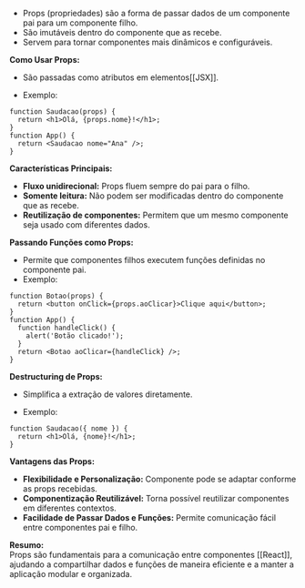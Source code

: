 - Props (propriedades) são a forma de passar dados de um componente pai para um componente filho.
- São imutáveis dentro do componente que as recebe.
- Servem para tornar componentes mais dinâmicos e configuráveis.

**Como Usar Props:**

- São passadas como atributos em elementos[[JSX]].

- Exemplo:
```
function Saudacao(props) {
  return <h1>Olá, {props.nome}!</h1>;
}
function App() {
  return <Saudacao nome="Ana" />;
}

```

**Características Principais:**

- **Fluxo unidirecional:** Props fluem sempre do pai para o filho.
- **Somente leitura:** Não podem ser modificadas dentro do componente que as recebe.
- **Reutilização de componentes:** Permitem que um mesmo componente seja usado com diferentes dados.

**Passando Funções como Props:**

- Permite que componentes filhos executem funções definidas no componente pai.
- Exemplo:

```
function Botao(props) {
  return <button onClick={props.aoClicar}>Clique aqui</button>;
}
function App() {
  function handleClick() {
    alert('Botão clicado!');
  }
  return <Botao aoClicar={handleClick} />;
}

```

**Destructuring de Props:**

- Simplifica a extração de valores diretamente.

- Exemplo:

```
function Saudacao({ nome }) {
  return <h1>Olá, {nome}!</h1>;
}
```

**Vantagens das Props:**

- **Flexibilidade e Personalização:** Componente pode se adaptar conforme as props recebidas.
- **Componentização Reutilizável:** Torna possível reutilizar componentes em diferentes contextos.
- **Facilidade de Passar Dados e Funções:** Permite comunicação fácil entre componentes pai e filho.

**Resumo:**  
Props são fundamentais para a comunicação entre componentes [[React]], ajudando a compartilhar dados e funções de maneira eficiente e a manter a aplicação modular e organizada.